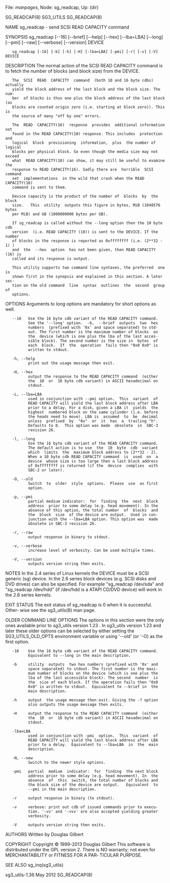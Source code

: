 File: *manpages*,  Node: sg_readcap,  Up: (dir)

SG_READCAP(8)                      SG3_UTILS                     SG_READCAP(8)



NAME
       sg_readcap - send SCSI READ CAPACITY command

SYNOPSIS
       sg_readcap  [--16]  [--brief]  [--help]  [--hex]  [--lba=LBA]  [--long]
       [--pmi] [--raw] [--verbose] [--version] DEVICE

       sg_readcap [-16] [-b] [-h] [-H] [-lba=LBA] [-pmi] [-r] [-v] [-V] DEVICE

DESCRIPTION
       The normal action of the SCSI READ CAPACITY command  is  to  fetch  the
       number of blocks (and block size) from the DEVICE.

       The  SCSI  READ  CAPACITY  command  (both 10 and 16 byte cdbs) actually
       yield the block address of the last block and the block size. The  num‐
       ber  of blocks is thus one plus the block address of the last block (as
       blocks are counted origin zero (i.e. starting at block zero)). This  is
       the source of many "off by one" errors.

       The  READ  CAPACITY(16)  response  provides  additional information not
       found in the READ CAPACITY(10) response. This includes  protection  and
       logical  block  provisioning  information,  plus  the number of logical
       blocks per physical block. So even though the media size may not exceed
       what  READ CAPACITY(10) can show, it may still be useful to examine the
       response to READ CAPACITY(16). Sadly there are  horrible  SCSI  command
       set  implementations  in the wild that crash when the READ CAPACITY(16)
       command is sent to them.

       Device capacity is the product of the number of  blocks  by  the  block
       size.   This  utility  outputs this figure in bytes, MiB (1048576 bytes
       per MiB) and GB (1000000000 bytes per GB).

       If sg_readcap is called without the --long option then the 10 byte  cdb
       version  (i.e. READ CAPACITY (10)) is sent to the DEVICE. If the number
       of blocks in the response is reported as 0xffffffff (i.e. (2**32 - 1) )
       and  the  --hex  option  has not been given, then READ CAPACITY (16) is
       called and its response is output.

       This utility supports two command line syntaxes, the preferred  one  is
       shown first in the synopsis and explained in this section. A later sec‐
       tion on the old command  line  syntax  outlines  the  second  group  of
       options.

OPTIONS
       Arguments to long options are mandatory for short options as well.


       --16   Use the 16 byte cdb variant of the READ CAPACITY command.
              See the '--long' option.  -b,  --brief  outputs  two  hex
              numbers  (prefixed with '0x' and space separated) to std‐
              out. The first number is the maximum number of blocks  on
              the  device (which is one plus the lba of the last acces‐
              sible block). The second number is the size in  bytes  of
              each  block.  If  the  operation  fails then "0x0 0x0" is
              written to stdout.

       -h, --help
              print out the usage message then exit.

       -H, --hex
              output the response to the READ CAPACITY command  (either
              the  10  or  16 byte cdb variant) in ASCII hexadecimal on
              stdout.

       -L, --lba=LBA
              used in conjunction with --pmi option.  This  variant  of
              READ CAPACITY will yield the last block address after LBA
              prior to a delay. For a disk, given a LBA it  yields  the
              highest  numbered block on the same cylinder (i.e. before
              the heads need to move). LBA is  assumed  to  be  decimal
              unless  prefixed  by  "0x"  or  it  has  a  trailing "h".
              Defaults to 0.  This option was made  obsolete  in  SBC-3
              revision 26.

       -l, --long
              Use the 16 byte cdb variant of the READ CAPACITY command.
              The default action is to use  the  10  byte  cdb  variant
              which  limits  the  maximum block address to (2**32 - 2).
              When a 10 byte cdb READ CAPACITY command  is  used  on  a
              device  whose size is too large then a last block address
              of 0xffffffff is returned (if the  device  complies  with
              SBC-2 or later).

       -O, --old
              Switch  to  older  style  options.  Please  use  as first
              option.

       -p, --pmi
              partial medium indicator:  for  finding  the  next  block
              address  prior to some delay (e.g. head movement). In the
              absence of this option, the total number  of  blocks  and
              the  block  size  of the device are output.  Used in con‐
              junction with the --lba=LBA option. This option was  made
              obsolete in SBC-3 revision 26.

       -r, --raw
              output response in binary to stdout.

       -v, --verbose
              increase level of verbosity. Can be used multiple times.

       -V, --version
              outputs version string then exits.

NOTES
       In  the  2.4  series  of Linux kernels the DEVICE must be a SCSI
       generic (sg) device. In the 2.6 series block devices (e.g.  SCSI
       disks  and  DVD  drives)  can  also  be  specified.  For example
       "sg_readcap /dev/sda" and "sg_readcap /dev/hdd" (if /dev/hdd  is
       a ATAPI CD/DVD device) will work in the 2.6 series kernels.

EXIT STATUS
       The exit status of sg_readcap is 0 when it is successful. Other‐
       wise see the sg3_utils(8) man page.

OLDER COMMAND LINE OPTIONS
       The options in this section were the only ones  available  prior
       to  sg3_utils version 1.23 . In sg3_utils version 1.23 and later
       these older options  can  be  selected  by  either  setting  the
       SG3_UTILS_OLD_OPTS  environment  variable  or  using '--old' (or
       '-O) as the first option.

       -16    Use the 16 byte cdb variant of the READ CAPACITY command.
              Equivalent to --long in the main description.

       -b     utility  outputs  two hex numbers (prefixed with '0x' and
              space separated) to stdout. The first number is the maxi‐
              mum number of blocks on the device (which is one plus the
              lba of the last accessible block). The second  number  is
              the  size of each block. If the operation fails then "0x0
              0x0" is written to stdout.  Equivalent to --brief in  the
              main description.

       -h     output  the usage message then exit. Giving the -? option
              also outputs the usage message then exits.

       -H     output the response to the READ CAPACITY command  (either
              the  10  or  16 byte cdb variant) in ASCII hexadecimal on
              stdout.

       -lba=LBA
              used in conjunction with -pmi  option.  This  variant  of
              READ CAPACITY will yield the last block address after LBA
              prior to a delay.  Equivalent to --lba=LBA  in  the  main
              description.

       -N, --new
              Switch to the newer style options.

       -pmi   partial  medium  indicator:  for  finding  the next block
              address prior to some delay (e.g. head movement). In  the
              absence  of  this  switch, the total number of blocks and
              the block size of the device are output.   Equivalent  to
              --pmi in the main description.

       -r     output response in binary (to stdout).

       -v     verbose: print out cdb of issued commands prior to execu‐
              tion. '-vv' and '-vvv' are also accepted yielding greater
              verbosity.

       -V     outputs version string then exits.

AUTHORS
       Written by Douglas Gilbert

COPYRIGHT
       Copyright © 1999-2013 Douglas Gilbert
       This  software  is distributed under the GPL version 2. There is
       NO warranty; not even for MERCHANTABILITY or FITNESS FOR A  PAR‐
       TICULAR PURPOSE.

SEE ALSO
       sg_inq(sg3_utils)



sg3_utils-1.36                     May 2012                      SG_READCAP(8)
